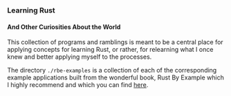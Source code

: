 ### Learning Rust
#### And Other Curiosities About the World

This collection of programs and ramblings is meant to be a central place for
applying concepts for learning Rust, or rather, for relearning what I once
knew and better applying myself to the processes.

The directory `./rbe-examples` is a collection of each of the corresponding
example applications built from the wonderful book, Rust By Example which I
highly recommend and which you can find [here](https://doc.rust-lang.org/rust-by-example).
